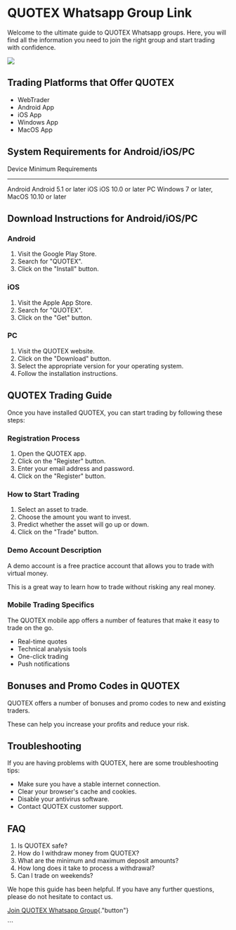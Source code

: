# QUOTEX Whatsapp Group Link

Welcome to the ultimate guide to QUOTEX Whatsapp groups. Here, you will
find all the information you need to join the right group and start
trading with confidence.

[![](https://static.quotex.io/files/11_en/300_250.jpg)](https://traff.sbs/brokerqxlid)

## Trading Platforms that Offer QUOTEX

-   WebTrader
-   Android App
-   iOS App
-   Windows App
-   MacOS App

## System Requirements for Android/iOS/PC

  Device    Minimum Requirements
  --------- ------------------------------------------
  Android   Android 5.1 or later
  iOS       iOS 10.0 or later
  PC        Windows 7 or later, MacOS 10.10 or later

## Download Instructions for Android/iOS/PC

### Android

1.  Visit the Google Play Store.
2.  Search for "QUOTEX".
3.  Click on the "Install" button.

### iOS

1.  Visit the Apple App Store.
2.  Search for "QUOTEX".
3.  Click on the "Get" button.

### PC

1.  Visit the QUOTEX website.
2.  Click on the "Download" button.
3.  Select the appropriate version for your operating system.
4.  Follow the installation instructions.

## QUOTEX Trading Guide

Once you have installed QUOTEX, you can start trading by following these
steps:

### Registration Process

1.  Open the QUOTEX app.
2.  Click on the "Register" button.
3.  Enter your email address and password.
4.  Click on the "Register" button.

### How to Start Trading

1.  Select an asset to trade.
2.  Choose the amount you want to invest.
3.  Predict whether the asset will go up or down.
4.  Click on the "Trade" button.

### Demo Account Description

A demo account is a free practice account that allows you to trade with
virtual money.

This is a great way to learn how to trade without risking any real
money.

### Mobile Trading Specifics

The QUOTEX mobile app offers a number of features that make it easy to
trade on the go.

-   Real-time quotes
-   Technical analysis tools
-   One-click trading
-   Push notifications

## Bonuses and Promo Codes in QUOTEX

QUOTEX offers a number of bonuses and promo codes to new and existing
traders.

These can help you increase your profits and reduce your risk.

## Troubleshooting

If you are having problems with QUOTEX, here are some troubleshooting
tips:

-   Make sure you have a stable internet connection.
-   Clear your browser\'s cache and cookies.
-   Disable your antivirus software.
-   Contact QUOTEX customer support.

## FAQ

1.  Is QUOTEX safe?
2.  How do I withdraw money from QUOTEX?
3.  What are the minimum and maximum deposit amounts?
4.  How long does it take to process a withdrawal?
5.  Can I trade on weekends?

We hope this guide has been helpful. If you have any further questions,
please do not hesitate to contact us.

[Join QUOTEX Whatsapp
Group](\%22https://traff.sbs/brokerqxsignup\%22){."button"}

\`\`\`

